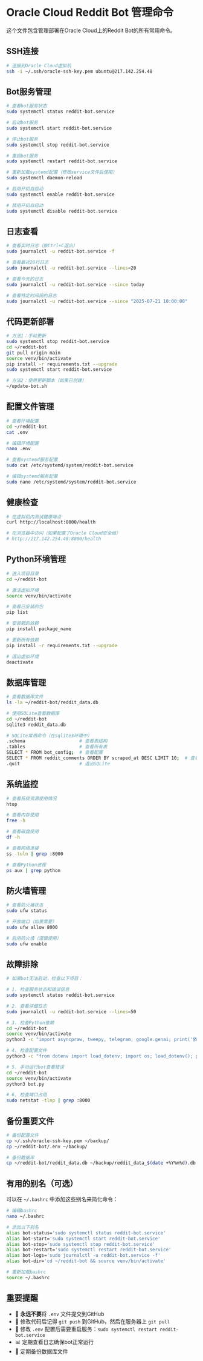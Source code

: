 # Oracle Cloud Reddit Bot 管理命令

这个文件包含管理部署在Oracle Cloud上的Reddit Bot的所有常用命令。

## SSH连接

```bash
# 连接到Oracle Cloud虚拟机
ssh -i ~/.ssh/oracle-ssh-key.pem ubuntu@217.142.254.48
```

## Bot服务管理

```bash
# 查看bot服务状态
sudo systemctl status reddit-bot.service

# 启动bot服务
sudo systemctl start reddit-bot.service

# 停止bot服务
sudo systemctl stop reddit-bot.service

# 重启bot服务
sudo systemctl restart reddit-bot.service

# 重新加载systemd配置（修改service文件后使用）
sudo systemctl daemon-reload

# 启用开机自启动
sudo systemctl enable reddit-bot.service

# 禁用开机自启动
sudo systemctl disable reddit-bot.service
```

## 日志查看

```bash
# 查看实时日志（按Ctrl+C退出）
sudo journalctl -u reddit-bot.service -f

# 查看最近20行日志
sudo journalctl -u reddit-bot.service --lines=20

# 查看今天的日志
sudo journalctl -u reddit-bot.service --since today

# 查看特定时间段的日志
sudo journalctl -u reddit-bot.service --since "2025-07-21 10:00:00"
```

## 代码更新部署

```bash
# 方法1：手动更新
sudo systemctl stop reddit-bot.service
cd ~/reddit-bot
git pull origin main
source venv/bin/activate
pip install -r requirements.txt --upgrade
sudo systemctl start reddit-bot.service

# 方法2：使用更新脚本（如果已创建）
~/update-bot.sh
```

## 配置文件管理

```bash
# 查看环境配置
cd ~/reddit-bot
cat .env

# 编辑环境配置
nano .env

# 查看systemd服务配置
sudo cat /etc/systemd/system/reddit-bot.service

# 编辑systemd服务配置
sudo nano /etc/systemd/system/reddit-bot.service
```

## 健康检查

```bash
# 在虚拟机内测试健康端点
curl http://localhost:8000/health

# 在浏览器中访问（如果配置了Oracle Cloud安全组）
# http://217.142.254.48:8000/health
```

## Python环境管理

```bash
# 进入项目目录
cd ~/reddit-bot

# 激活虚拟环境
source venv/bin/activate

# 查看已安装的包
pip list

# 安装新的依赖
pip install package_name

# 更新所有依赖
pip install -r requirements.txt --upgrade

# 退出虚拟环境
deactivate
```

## 数据库管理

```bash
# 查看数据库文件
ls -la ~/reddit-bot/reddit_data.db

# 使用SQLite查看数据库
cd ~/reddit-bot
sqlite3 reddit_data.db

# SQLite常用命令（在sqlite3环境中）
.schema                    # 查看表结构
.tables                    # 查看所有表
SELECT * FROM bot_config;  # 查看配置
SELECT * FROM reddit_comments ORDER BY scraped_at DESC LIMIT 10;  # 查看最近评论
.quit                      # 退出SQLite
```

## 系统监控

```bash
# 查看系统资源使用情况
htop

# 查看内存使用
free -h

# 查看磁盘使用
df -h

# 查看网络连接
ss -tuln | grep :8000

# 查看Python进程
ps aux | grep python
```

## 防火墙管理

```bash
# 查看防火墙状态
sudo ufw status

# 开放端口（如果需要）
sudo ufw allow 8000

# 启用防火墙（谨慎使用）
sudo ufw enable
```

## 故障排除

```bash
# 如果bot无法启动，检查以下项目：

# 1. 检查服务状态和错误信息
sudo systemctl status reddit-bot.service

# 2. 查看详细日志
sudo journalctl -u reddit-bot.service --lines=50

# 3. 检查Python依赖
cd ~/reddit-bot
source venv/bin/activate
python3 -c "import asyncpraw, tweepy, telegram, google.genai; print('依赖正常')"

# 4. 检查配置文件
python3 -c "from dotenv import load_dotenv; import os; load_dotenv(); print('Token配置:', 'OK' if os.getenv('TELEGRAM_BOT_TOKEN') else 'Missing')"

# 5. 手动运行bot查看错误
cd ~/reddit-bot
source venv/bin/activate
python3 bot.py

# 6. 检查端口占用
sudo netstat -tlnp | grep :8000
```

## 备份重要文件

```bash
# 备份配置文件
cp ~/.ssh/oracle-ssh-key.pem ~/backup/
cp ~/reddit-bot/.env ~/backup/

# 备份数据库
cp ~/reddit-bot/reddit_data.db ~/backup/reddit_data_$(date +%Y%m%d).db
```

## 有用的别名（可选）

可以在 `~/.bashrc` 中添加这些别名来简化命令：

```bash
# 编辑bashrc
nano ~/.bashrc

# 添加以下别名
alias bot-status='sudo systemctl status reddit-bot.service'
alias bot-start='sudo systemctl start reddit-bot.service'
alias bot-stop='sudo systemctl stop reddit-bot.service'
alias bot-restart='sudo systemctl restart reddit-bot.service'
alias bot-logs='sudo journalctl -u reddit-bot.service -f'
alias bot-dir='cd ~/reddit-bot && source venv/bin/activate'

# 重新加载bashrc
source ~/.bashrc
```

## 重要提醒

- 🔐 **永远不要**将 `.env` 文件提交到GitHub
- 🔄 修改代码后记得 `git push` 到GitHub，然后在服务器上 `git pull`
- 🚨 修改 `.env` 配置后需要重启服务：`sudo systemctl restart reddit-bot.service`
- 📊 定期查看日志确保bot正常运行
- 💾 定期备份数据库文件